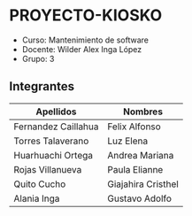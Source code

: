 # PROYECTO-KIOSKO
- Curso: Mantenimiento de software
- Docente: Wilder Alex Inga López
- Grupo: 3

## Integrantes

| Apellidos | Nombres |
| ------ | ------ |
| Fernandez Caillahua | Felix Alfonso |
| Torres Talaverano | Luz Elena |
| Huarhuachi Ortega | Andrea Mariana |
| Rojas Villanueva | Paula Elianne |
| Quito Cucho | Giajahira Cristhel |
| Alania Inga | Gustavo Adolfo |
